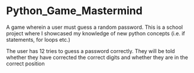 # Python_Game_Mastermind

A game wherein a user must guess a random password. 
This is a school project where I showcased my knowledge of new python concepts (i.e. if statements, for loops etc.)

The user has 12 tries to guess a password correctly. 
They will be told whether they have corrected the correct digits and whether they are in the correct position

